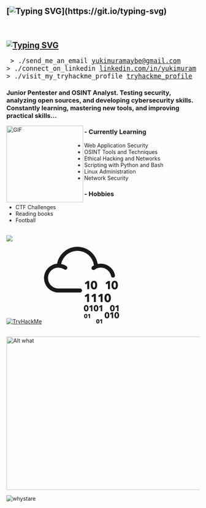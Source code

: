 ## [![Typing SVG](https://readme-typing-svg.demolab.com?font=&pause=1000&color=F70100&width=435&lines=Yukimura+Maybe+....)](https://git.io/typing-svg)
</br>

## [![Typing SVG](https://readme-typing-svg.demolab.com?font=&pause=1000&color=F70100&width=435&lines=Info)](https://git.io/typing-svg)
<big><pre>
&#62; ./send_me_an_email
[yukimuramaybe@gmail.com](yukimuramaybe@gmail.com)
&#62; ./connect_on_linkedin
[linkedin.com/in/yukimuram](https://www.linkedin.com/in/piotr-c-5301b22b3)
&#62; ./visit_my_tryhackme_profile
[tryhackme_profile](https://tryhackme.com/p/lonelystar00)
</pre></big>

### Junior Pentester and OSINT Analyst. Testing security, analyzing open sources, and developing cybersecurity skills. Constantly learning, mastering new tools, and improving practical skills...

<img width="200" alt="GIF" align="left" src="https://i.pinimg.com/736x/13/c0/35/13c03571254d7a30b30d87baad5df05c.jpg">
  
### - Currently Learning
- Web Application Security
- OSINT Tools and Techniques
- Ethical Hacking and Networks
- Scripting with Python and Bash
- Linux Administration
- Network Security

### - Hobbies
- CTF Challenges
- Reading books
- Football
<br>
<a href="https://tryhackme.com/p/lonelystar00">
  <img align="center" src="https://github-readme-stats.vercel.app/api?username=whystare&show_icons=true&theme=shadow_red&count_private=true&hide=stars" />
</a>

[![TryHackMe](https://cdn.brandfetch.io/id8Qtt69AT/w/180/h/180/theme/dark/logo.png?c=1dxbfHSJFAPEGdCLU4o5B)](https://tryhackme.com/p/lonelystar00)
<svg xmlns="http://www.w3.org/2000/svg" width="200" height="200" viewBox="0 0 24 24">
  <path fill="currentColor" d="M10.705 0C7.54 0 4.902 2.285 4.349 5.291a4.525 4.525 0 0 0-4.107 4.5a4.525 4.525 0 0 0 4.52 4.52h6.761a.625.625 0 1 0 0-1.25H4.761a3.273 3.273 0 0 1-3.27-3.27A3.273 3.273 0 0 1 6.59 7.08a.625.625 0 0 0 .7-1.035a4.488 4.488 0 0 0-1.68-.69a5.223 5.223 0 0 1 5.096-4.104a5.221 5.221 0 0 1 5.174 4.57a4.489 4.489 0 0 0-.488.305a.625.625 0 1 0 .731 1.013a3.245 3.245 0 0 1 1.912-.616a3.278 3.278 0 0 1 3.203 2.61a.625.625 0 0 0 1.225-.251a4.533 4.533 0 0 0-4.428-3.61a4.54 4.54 0 0 0-.958.105C16.556 2.328 13.9 0 10.705 0zm5.192 10.64a.925.925 0 0 0-.462.108a.913.913 0 0 0-.313.29a1.27 1.27 0 0 0-.175.427a2.39 2.39 0 0 0-.054.514c0 .181.018.353.054.517c.036.164.095.307.175.43a.899.899 0 0 0 .313.297c.127.073.281.11.462.11c.18 0 .334-.037.46-.11a.897.897 0 0 0 .309-.296c.08-.124.137-.267.173-.431c.036-.164.054-.336.054-.517c0-.18-.018-.352-.054-.514a1.271 1.271 0 0 0-.173-.426a.901.901 0 0 0-.309-.291a.917.917 0 0 0-.46-.108zm6.486 0a.925.925 0 0 0-.462.108a.913.913 0 0 0-.313.29a1.27 1.27 0 0 0-.175.427a2.39 2.39 0 0 0-.053.514c0 .181.017.353.053.517c.036.164.095.307.175.43a.899.899 0 0 0 .313.297c.127.073.281.11.462.11c.18 0 .334-.037.46-.11a.897.897 0 0 0 .31-.296c.078-.124.136-.267.172-.431c.036-.164.054-.336.054-.517c0-.18-.018-.352-.054-.514a1.271 1.271 0 0 0-.173-.426a.901.901 0 0 0-.308-.291a.916.916 0 0 0-.461-.108zm-8.537.068l-.84.618l.313.43l.476-.368v1.877h.603v-2.557zm6.486 0l-.841.618l.314.43l.477-.368v1.877h.603v-2.557zm-4.435.445c.08 0 .143.028.193.084c.05.057.087.127.114.21c.026.083.044.173.054.269a2.541 2.541 0 0 1 0 .533c-.01.097-.028.187-.054.27a.584.584 0 0 1-.114.21a.243.243 0 0 1-.193.085a.248.248 0 0 1-.195-.086a.584.584 0 0 1-.118-.209a1.245 1.245 0 0 1-.056-.27a2.645 2.645 0 0 1 0-.533c.01-.096.029-.186.056-.27a.583.583 0 0 1 .118-.209a.25.25 0 0 1 .195-.084zm6.486 0c.08 0 .144.028.193.084c.05.057.087.127.114.21c.027.083.044.173.054.269a2.541 2.541 0 0 1 0 .533c-.01.097-.027.187-.054.27a.584.584 0 0 1-.114.21a.243.243 0 0 1-.193.085a.249.249 0 0 1-.195-.086a.581.581 0 0 1-.117-.209a1.245 1.245 0 0 1-.056-.27a2.642 2.642 0 0 1 0-.533c.01-.096.028-.186.056-.27a.58.58 0 0 1 .117-.209a.25.25 0 0 1 .195-.084zm-2.191 3.51a.93.93 0 0 0-.463.109a.908.908 0 0 0-.312.291c-.08.122-.139.263-.175.426a2.383 2.383 0 0 0-.054.514c0 .18.018.353.054.516c.036.164.094.308.175.432a.91.91 0 0 0 .312.296a.92.92 0 0 0 .463.11c.18 0 .333-.037.46-.11a.892.892 0 0 0 .308-.296a1.32 1.32 0 0 0 .174-.432c.036-.163.054-.335.054-.516c0-.18-.018-.352-.054-.514a1.274 1.274 0 0 0-.174-.426a.89.89 0 0 0-.309-.291a.918.918 0 0 0-.46-.108zm-6.402.07l-.841.617l.314.43l.476-.369v1.878h.604v-2.557zm2.125 0l-.841.617l.314.43l.477-.369v1.878h.603v-2.557zm2.116 0l-.84.617l.313.43l.477-.369v1.878h.603v-2.557zm2.16.443c.08 0 .144.028.194.085a.605.605 0 0 1 .114.21c.026.083.044.172.053.269a2.639 2.639 0 0 1 0 .532a1.28 1.28 0 0 1-.053.27a.585.585 0 0 1-.114.21a.244.244 0 0 1-.193.085a.25.25 0 0 1-.196-.085a.589.589 0 0 1-.117-.21a1.245 1.245 0 0 1-.056-.27a2.597 2.597 0 0 1 0-.532c.01-.097.028-.186.056-.27a.589.589 0 0 1 .117-.209a.249.249 0 0 1 .196-.085zm-6.729 3.073a.676.676 0 0 0-.335.078a.661.661 0 0 0-.227.211a.91.91 0 0 0-.127.31c-.027.118-.04.242-.04.373s.013.256.04.375a.93.93 0 0 0 .127.313a.65.65 0 0 0 .227.215c.092.053.204.08.335.08a.655.655 0 0 0 .334-.08a.65.65 0 0 0 .225-.215c.057-.09.1-.194.125-.313a1.75 1.75 0 0 0 .04-.375c0-.13-.014-.255-.04-.373a.931.931 0 0 0-.125-.31a.658.658 0 0 0-.225-.21a.667.667 0 0 0-.334-.08zm3.086 0a.675.675 0 0 0-.336.078a.661.661 0 0 0-.226.211a.907.907 0 0 0-.127.31a1.69 1.69 0 0 0-.04.373c0 .131.013.256.04.375a.928.928 0 0 0 .127.313c.058.09.134.162.226.215c.093.053.205.08.336.08a.655.655 0 0 0 .334-.08a.65.65 0 0 0 .224-.215c.058-.09.1-.194.126-.313a1.752 1.752 0 0 0 0-.748a.94.94 0 0 0-.126-.31a.657.657 0 0 0-.224-.21a.667.667 0 0 0-.334-.08zm5.108 0a.675.675 0 0 0-.336.078a.661.661 0 0 0-.226.211a.91.91 0 0 0-.127.31c-.027.118-.04.242-.04.373s.013.256.04.375a.931.931 0 0 0 .127.313c.058.09.134.162.226.215c.093.053.205.08.336.08c.13 0 .243-.027.334-.08a.65.65 0 0 0 .224-.215c.058-.09.1-.194.126-.313a1.75 1.75 0 0 0 .04-.375c0-.13-.014-.255-.04-.373a.943.943 0 0 0-.126-.31a.657.657 0 0 0-.224-.21a.668.668 0 0 0-.334-.08zm-6.658.05l-.61.448l.227.311l.346-.266v1.362h.438v-1.856zm3.068 0l-.61.448l.227.311l.346-.266v1.362h.438v-1.856zm5.108 0l-.611.448l.228.311l.346-.266v1.362h.438v-1.856zm-9.712.322c.058 0 .105.02.14.062a.421.421 0 0 1 .083.151a.96.96 0 0 1 .04.196a1.932 1.932 0 0 1 0 .386a.954.954 0 0 1-.04.197a.421.421 0 0 1-.083.152a.176.176 0 0 1-.14.061a.18.18 0 0 1-.141-.06a.427.427 0 0 1-.085-.153a.887.887 0 0 1-.041-.197a1.96 1.96 0 0 1 0-.386a.893.893 0 0 1 .04-.196a.42.42 0 0 1 .086-.151a.181.181 0 0 1 .141-.062zm3.086 0c.058 0 .104.02.14.062a.421.421 0 0 1 .082.151a.94.94 0 0 1 .04.196a1.906 1.906 0 0 1 0 .386a.93.93 0 0 1-.04.197a.421.421 0 0 1-.082.152a.176.176 0 0 1-.14.061a.18.18 0 0 1-.141-.06a.42.42 0 0 1-.086-.153a.846.846 0 0 1-.04-.197a1.965 1.965 0 0 1-.011-.195c0-.057.004-.121.01-.191a.849.849 0 0 1 .041-.196a.42.42 0 0 1 .086-.151a.182.182 0 0 1 .141-.062zm5.108 0c.058 0 .104.02.14.062a.421.421 0 0 1 .082.151a.92.92 0 0 1 .04.196a1.963 1.963 0 0 1 0 .386a.943.943 0 0 1-.04.197a.421.421 0 0 1-.082.152a.177.177 0 0 1-.14.061a.18.18 0 0 1-.142-.06a.437.437 0 0 1-.085-.153a.95.95 0 0 1-.04-.197a1.965 1.965 0 0 1-.011-.195c0-.057.004-.121.01-.191a.959.959 0 0 1 .04-.196a.47.47 0 0 1 .086-.151a.181.181 0 0 1 .142-.062zm-1.684 1.814a.675.675 0 0 0-.336.079a.66.66 0 0 0-.227.21a.91.91 0 0 0-.127.31a1.731 1.731 0 0 0 0 .748a.939.939 0 0 0 .127.314c.059.09.134.162.227.215c.093.053.205.08.336.08a.66.66 0 0 0 .334-.08a.648.648 0 0 0 .224-.215c.058-.09.1-.195.126-.314a1.737 1.737 0 0 0-.001-.747a.928.928 0 0 0-.125-.31a.65.65 0 0 0-.224-.211a.668.668 0 0 0-.334-.079zm3.063 0a.676.676 0 0 0-.336.079a.664.664 0 0 0-.227.21a.906.906 0 0 0-.127.31a1.74 1.74 0 0 0 0 .748a.936.936 0 0 0 .127.314a.66.66 0 0 0 .227.215c.092.053.204.08.336.08a.654.654 0 0 0 .334-.08a.648.648 0 0 0 .223-.215c.058-.09.1-.195.126-.314a1.74 1.74 0 0 0 0-.747a.928.928 0 0 0-.126-.31a.65.65 0 0 0-.223-.211a.666.666 0 0 0-.334-.079zm-1.545.05l-.611.448l.228.312l.346-.267v1.363h.438v-1.856zm-1.518.323c.057 0 .104.02.14.061a.42.42 0 0 1 .082.152a.91.91 0 0 1 .04.195a1.966 1.966 0 0 1 0 .387a.951.951 0 0 1-.04.197a.421.421 0 0 1-.082.152a.177.177 0 0 1-.14.06a.18.18 0 0 1-.142-.06a.428.428 0 0 1-.085-.152a.914.914 0 0 1-.04-.197a1.96 1.96 0 0 1-.011-.195c0-.058.003-.122.01-.192a.923.923 0 0 1 .041-.195c.02-.06.048-.11.085-.152a.181.181 0 0 1 .142-.061zm3.063 0c.057 0 .104.02.14.061a.42.42 0 0 1 .082.152a.94.94 0 0 1 .04.195a1.91 1.91 0 0 1 0 .387a.93.93 0 0 1-.04.197a.422.422 0 0 1-.083.152a.175.175 0 0 1-.14.06a.18.18 0 0 1-.141-.06a.423.423 0 0 1-.085-.152a.907.907 0 0 1-.04-.197a1.95 1.95 0 0 1 0-.387a.915.915 0 0 1 .04-.195c.02-.06.048-.11.085-.152a.182.182 0 0 1 .142-.061zm-9.713.185a.465.465 0 0 0-.232.055a.456.456 0 0 0-.157.146a.627.627 0 0 0-.089.215a1.168 1.168 0 0 0-.027.259c0 .09.009.177.027.26a.648.648 0 0 0 .089.216c.04.063.093.112.157.149a.459.459 0 0 0 .232.056c.09 0 .168-.02.231-.056a.45.45 0 0 0 .156-.149a.67.67 0 0 0 .087-.217a1.218 1.218 0 0 0 0-.518a.647.647 0 0 0-.087-.215a.448.448 0 0 0-.156-.146a.458.458 0 0 0-.23-.055zm1.052.035l-.423.31l.158.217l.24-.185v.944h.303v-1.286zm-1.052.224c.04 0 .073.014.097.042a.284.284 0 0 1 .057.105a.69.69 0 0 1 .028.136c.004.049.007.092.007.133c0 .04-.003.086-.007.135a.684.684 0 0 1-.028.136a.285.285 0 0 1-.057.105a.123.123 0 0 1-.097.043a.125.125 0 0 1-.098-.043a.298.298 0 0 1-.059-.105a.612.612 0 0 1-.028-.136a1.39 1.39 0 0 1 0-.268a.62.62 0 0 1 .028-.136a.297.297 0 0 1 .06-.105a.125.125 0 0 1 .097-.042zm3.775 1.394a.463.463 0 0 0-.232.054a.452.452 0 0 0-.157.146a.621.621 0 0 0-.088.214a1.19 1.19 0 0 0 0 .519a.641.641 0 0 0 .088.217a.46.46 0 0 0 .157.15a.458.458 0 0 0 .232.054a.454.454 0 0 0 .232-.055a.45.45 0 0 0 .155-.149a.664.664 0 0 0 .087-.217a1.189 1.189 0 0 0 0-.519a.642.642 0 0 0-.087-.214a.446.446 0 0 0-.155-.146a.459.459 0 0 0-.232-.054zm1.052.034l-.423.31l.158.216l.24-.185v.945h.303V22.68zm-1.052.223c.04 0 .073.014.098.043a.3.3 0 0 1 .057.105a.643.643 0 0 1 .027.135a1.31 1.31 0 0 1 0 .268a.654.654 0 0 1-.027.137a.307.307 0 0 1-.057.105a.124.124 0 0 1-.098.042a.125.125 0 0 1-.098-.042a.293.293 0 0 1-.059-.105a.618.618 0 0 1-.028-.137a1.364 1.364 0 0 1 0-.268a.612.612 0 0 1 .028-.135a.287.287 0 0 1 .06-.105a.123.123 0 0 1 .097-.043z"/>
</svg>

</br>


<img src='https://media1.tenor.com/m/2z7NVAVjM_YAAAAC/guts-berserk.gif' alt='Alt what' height='400' width='600'>

<p align="left"> <img src="https://komarev.com/ghpvc/?username=whystare&label=Profile%20views&color=0e75b6&style=flat"  alt="whystare" /> </p>


